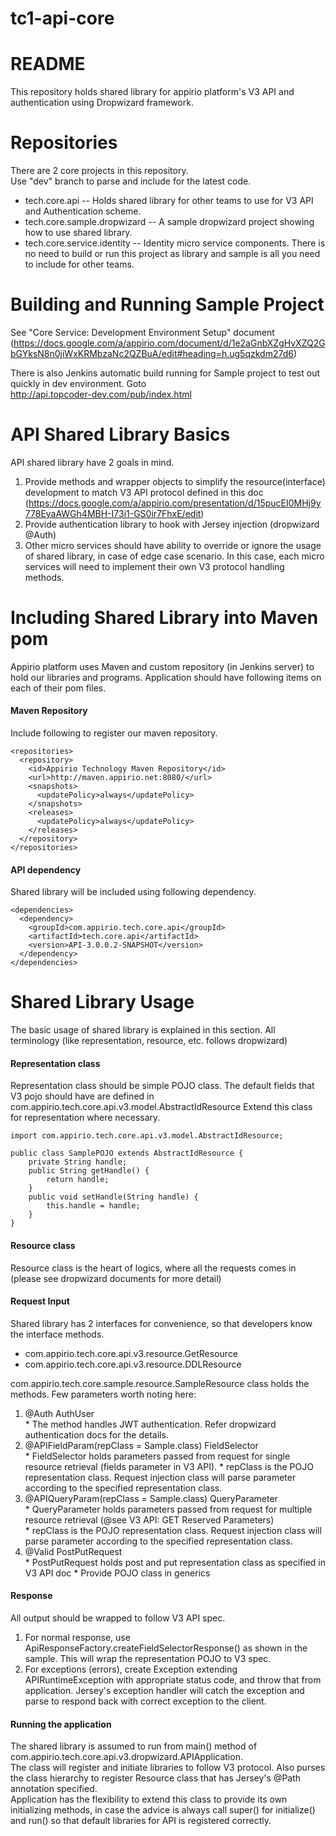 # tc1-api-core

# README

This repository holds shared library for appirio platform's V3 API and authentication using Dropwizard framework.

# Repositories

There are 2 core projects in this repository.  
Use "dev" branch to parse and include for the latest code.

- tech.core.api -- Holds shared library for other teams to use for V3 API and Authentication scheme.
- tech.core.sample.dropwizard -- A sample dropwizard project showing how to use shared library.
- tech.core.service.identity -- Identity micro service components. There is no need to build or run this project as library and sample is all you need to include for other teams.

# Building and Running Sample Project

See "Core Service: Development Environment Setup" document (https://docs.google.com/a/appirio.com/document/d/1e2aGnbXZgHvXZQ2GbGYksN8n0jiWxKRMbzaNc2QZBuA/edit#heading=h.ug5qzkdm27d6)   

There is also Jenkins automatic build running for Sample project to test out quickly in dev environment. Goto  
http://api.topcoder-dev.com/pub/index.html

# API Shared Library Basics

API shared library have 2 goals in mind.
  1. Provide methods and wrapper objects to simplify the resource(interface) development to match V3 API protocol defined in this doc (https://docs.google.com/a/appirio.com/presentation/d/15pucEI0MHj9y778EyaAWGh4MBH-I73i1-GS0ir7FhxE/edit)
  2. Provide authentication library to hook with Jersey injection (dropwizard @Auth)
  3. Other micro services should have ability to override or ignore the usage of shared library, in case of edge case scenario. In this case, each micro services will need to implement their own V3 protocol handling methods.

# Including Shared Library into Maven pom

Appirio platform uses Maven and custom repository (in Jenkins server) to hold our libraries and programs. Application should have following items on each of their pom files.

#### Maven Repository
Include following to register our maven repository.

    <repositories>
      <repository>
        <id>Appirio Technology Maven Repository</id>
        <url>http://maven.appirio.net:8080/</url>
        <snapshots>
          <updatePolicy>always</updatePolicy>
        </snapshots>
        <releases>
          <updatePolicy>always</updatePolicy>
        </releases>
      </repository>
    </repositories>

#### API dependency
Shared library will be included using following dependency.

    <dependencies>
      <dependency>
        <groupId>com.appirio.tech.core.api</groupId>
        <artifactId>tech.core.api</artifactId>
        <version>API-3.0.0.2-SNAPSHOT</version>
      </dependency>
    </dependencies>

# Shared Library Usage

The basic usage of shared library is explained in this section.
All terminology (like representation, resource, etc. follows dropwizard)

#### Representation class

Representation class should be simple POJO class.
The default fields that V3 pojo should have are defined in com.appirio.tech.core.api.v3.model.AbstractIdResource
Extend this class for representation where necessary.

	import com.appirio.tech.core.api.v3.model.AbstractIdResource;

	public class SamplePOJO extends AbstractIdResource {
		private String handle;
		public String getHandle() {
			return handle;
		}
		public void setHandle(String handle) {
			this.handle = handle;
		}
	}

#### Resource class

Resource class is the heart of logics, where all the requests comes in (please see dropwizard documents for more detail)

#### Request Input
Shared library has 2 interfaces for convenience, so that developers know the interface methods.
- com.appirio.tech.core.api.v3.resource.GetResource<T>
- com.appirio.tech.core.api.v3.resource.DDLResource

com.appirio.tech.core.sample.resource.SampleResource class holds the methods.
Few parameters worth noting here:   
  1.  @Auth AuthUser  
    * The method handles JWT authentication. Refer dropwizard authentication docs for the details.
  2.  @APIFieldParam(repClass = Sample.class) FieldSelector  
    * FieldSelector holds parameters passed from request for single resource retrieval (fields parameter in V3 API).
    * repClass is the POJO representation class. Request injection class will parse parameter according to the specified representation class.  
  3.  @APIQueryParam(repClass = Sample.class) QueryParameter  
    * QueryParameter holds parameters passed from request for multiple resource retrieval (@see V3 API: GET Reserved Parameters)  
    * repClass is the POJO representation class. Request injection class will parse parameter according to the specified representation class.  
  4.  @Valid PostPutRequest<Sample>  
    * PostPutRequest<T> holds post and put representation class as specified in V3 API doc
    * Provide POJO class in generics

#### Response

All output should be wrapped to follow V3 API spec.  
1. For normal response, use ApiResponseFactory.createFieldSelectorResponse() as shown in the sample. This will wrap the representation POJO to V3 spec.  
2. For exceptions (errors), create Exception extending APIRuntimeException with appropriate status code, and throw that from application. Jersey's exception handler will catch the exception and parse to respond back with correct exception to the client.

#### Running the application

The shared library is assumed to run from main() method of com.appirio.tech.core.api.v3.dropwizard.APIApplication.  
The class will register and initiate libraries to follow V3 protocol. Also purses the class hierarchy to register Resource class that has Jersey's @Path annotation specified.  
Application has the flexibility to extend this class to provide its own initializing methods, in case the advice is always call super() for initialize() and run() so that default libraries for API is registered correctly.
